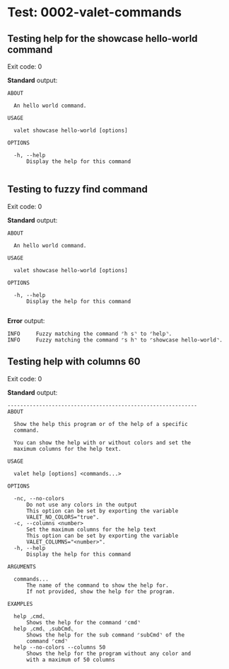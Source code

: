 # Test: 0002-valet-commands

## Testing help for the showcase hello-world command

Exit code: 0

**Standard** output:

```plaintext
ABOUT

  An hello world command.

USAGE

  valet showcase hello-world [options]

OPTIONS

  -h, --help
      Display the help for this command


```

## Testing to fuzzy find command

Exit code: 0

**Standard** output:

```plaintext
ABOUT

  An hello world command.

USAGE

  valet showcase hello-world [options]

OPTIONS

  -h, --help
      Display the help for this command


```

**Error** output:

```log
INFO     Fuzzy matching the command ⌜h s⌝ to ⌜help⌝.
INFO     Fuzzy matching the command ⌜s h⌝ to ⌜showcase hello-world⌝.
```

## Testing help with columns 60

Exit code: 0

**Standard** output:

```plaintext
------------------------------------------------------------
ABOUT

  Show the help this program or of the help of a specific 
  command.
  
  You can show the help with or without colors and set the 
  maximum columns for the help text.

USAGE

  valet help [options] <commands...>

OPTIONS

  -nc, --no-colors
      Do not use any colors in the output
      This option can be set by exporting the variable 
      VALET_NO_COLORS="true".
  -c, --columns <number>
      Set the maximum columns for the help text
      This option can be set by exporting the variable 
      VALET_COLUMNS="<number>".
  -h, --help
      Display the help for this command

ARGUMENTS

  commands...
      The name of the command to show the help for.
      If not provided, show the help for the program.

EXAMPLES

  help ⌟cmd⌞
      Shows the help for the command ⌜cmd⌝
  help ⌟cmd⌞ ⌟subCmd⌞
      Shows the help for the sub command ⌜subCmd⌝ of the 
      command ⌜cmd⌝
  help --no-colors --columns 50
      Shows the help for the program without any color and 
      with a maximum of 50 columns


```

